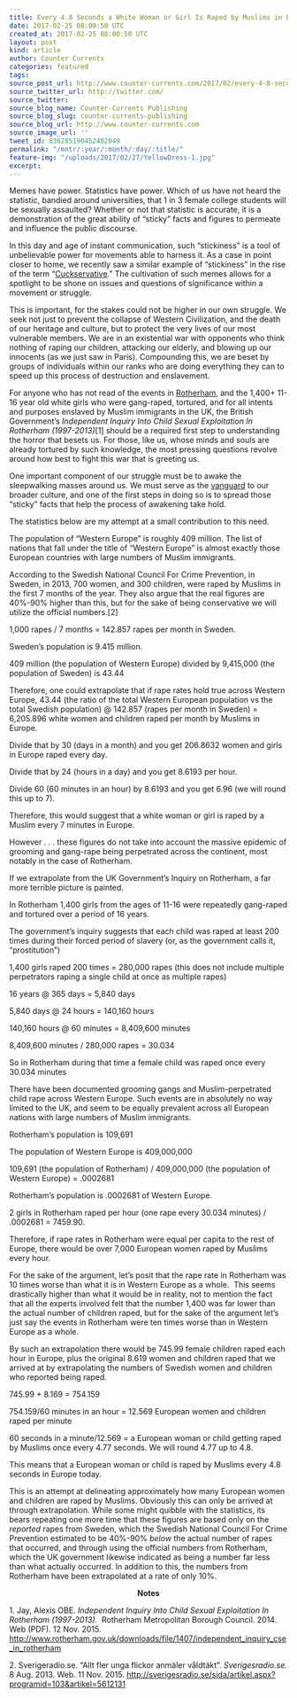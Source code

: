 ```yaml
---
title: Every 4.8 Seconds a White Woman or Girl Is Raped by Muslims in Europe
date: 2017-02-25 08:00:50 UTC
created_at: 2017-02-25 08:00:50 UTC
layout: post
kind: article
author: Counter Currents
categories: featured
tags:
source_post_url: http://www.counter-currents.com/2017/02/every-4-8-seconds-a-white-woman-or-girl-is-raped-by-muslims-in-europe/
source_twitter_url: http://twitter.com/
source_twitter:
source_blog_name: Counter-Currents Publishing
source_blog_slug: counter-currents-publishing
source_blog_url: http://www.counter-currents.com
source_image_url: ''
tweet_id: 836285190452482049
permalink: "/mntr/:year/:month/:day/:title/"
feature-img: "/uploads/2017/02/27/YellowDress-1.jpg"
excerpt:
---
```


<p>Memes have power. Statistics have power. Which of us have not heard the statistic, bandied around universities, that 1 in 3 female college students will be sexually assaulted? Whether or not that statistic is accurate, it is a demonstration of the great ability of “sticky” facts and figures to permeate and influence the public discourse.</p>

<p><span id="more-58985"></span>In this day and age of instant communication, such “stickiness” is a tool of unbelievable power for movements able to harness it. As a case in point closer to home, we recently saw a similar example of “stickiness” in the rise of the term “<a href="http://www.counter-currents.com/2015/07/the-conscience-of-a-cuckservative/" target="_blank">Cuckservative</a>.” The cultivation of such memes allows for a spotlight to be shone on issues and questions of significance within a movement or struggle.</p>

<p>This is important, for the stakes could not be higher in our own struggle. We seek not just to prevent the collapse of Western Civilization, and the death of our heritage and culture, but to protect the very lives of our most vulnerable members. We are in an existential war with opponents who think nothing of raping our children, attacking our elderly, and blowing up our innocents (as we just saw in Paris). Compounding this, we are beset by groups of individuals within our ranks who are doing everything they can to speed up this process of destruction and enslavement.</p>

<p>For anyone who has not read of the events in <a href="http://www.counter-currents.com/tag/rotherham/" target="_blank">Rotherham</a>, and the 1,400+ 11-16 year old white girls who were gang-raped, tortured, and for all intents and purposes enslaved by Muslim immigrants in the UK, the British Government’s <em>Independent Inquiry Into Child Sexual Exploitation In Rotherham (1997-2013)</em>[1] should be a required first step to understanding the horror that besets us. For those, like us, whose minds and souls are already tortured by such knowledge, the most pressing questions revolve around how best to fight this war that is greeting us.</p>

<p>One important component of our struggle must be to awake the sleepwalking masses around us. We must serve as the <a href="http://www.counter-currents.com/2015/11/vanguardism-hope-for-the-future/" target="_blank">vanguard</a> to our broader culture, and one of the first steps in doing so is to spread those “sticky” facts that help the process of awakening take hold.</p>

<p>The statistics below are my attempt at a small contribution to this need.</p>

<p>The population of “Western Europe” is roughly 409 million. The list of nations that fall under the title of “Western Europe” is almost exactly those European countries with large numbers of Muslim immigrants.</p>

<p>According to the Swedish National Council For Crime Prevention, in Sweden, in 2013, 700 women, and 300 children, were raped by Muslims in the first 7 months of the year. They also argue that the real figures are 40%-90% higher than this, but for the sake of being conservative we will utilize the official numbers.[2]</p>
<p>1,000 rapes / 7 months = 142.857 rapes per month in Sweden.</p>

<p>Sweden’s population is 9.415 million.</p>

<p>409 million (the population of Western Europe) divided by 9,415,000 (the population of Sweden) is 43.44</p>

<p>Therefore, one could extrapolate that if rape rates hold true across Western Europe, 43.44 (the ratio of the total Western European population vs the total Swedish population) @ 142.857 (rapes per month in Sweden) = 6,205.896 white women and children raped per month by Muslims in Europe.</p>

<p>Divide that by 30 (days in a month) and you get 206.8632 women and girls in Europe raped every day.</p>

<p>Divide that by 24 (hours in a day) and you get 8.6193 per hour.</p>

<p>Divide 60 (60 minutes in an hour) by 8.6193 and you get 6.96 (we will round this up to 7).</p>

<p>Therefore, this would suggest that a white woman or girl is raped by a Muslim every 7 minutes in Europe.</p>

<p>However . . . these figures do not take into account the massive epidemic of grooming and gang-rape being perpetrated across the continent, most notably in the case of Rotherham.</p>

<p>If we extrapolate from the UK Government’s Inquiry on Rotherham, a far more terrible picture is painted.</p>

<p>In Rotherham 1,400 girls from the ages of 11-16 were repeatedly gang-raped and tortured over a period of 16 years.</p>

<p>The government’s inquiry suggests that each child was raped at least 200 times during their forced period of slavery (or, as the government calls it, “prostitution”)</p>

<p>1,400 girls raped 200 times = 280,000 rapes (this does not include multiple perpetrators raping a single child at once as multiple rapes)</p>

<p>16 years @ 365 days = 5,840 days</p>

<p>5,840 days @ 24 hours = 140,160 hours</p>

<p>140,160 hours @ 60 minutes = 8,409,600 minutes</p>

<p>8,409,600 minutes / 280,000 rapes = 30.034</p>

<p>So in Rotherham during that time a female child was raped once every 30.034 minutes</p>

<p>There have been documented grooming gangs and Muslim-perpetrated child rape across Western Europe. Such events are in absolutely no way limited to the UK, and seem to be equally prevalent across all European nations with large numbers of Muslim immigrants.</p>

<p>Rotherham’s population is 109,691</p>

<p>The population of Western Europe is 409,000,000</p>

<p>109,691 (the population of Rotherham) / 409,000,000 (the population of Western Europe) = .0002681</p>

<p>Rotherham’s population is .0002681 of Western Europe.</p>

<p>2 girls in Rotherham raped per hour (one rape every 30.034 minutes) / .0002681 = 7459.90.</p>

<p>Therefore, if rape rates in Rotherham were equal per capita to the rest of Europe, there would be over 7,000 European women raped by Muslims every hour.</p>

<p>For the sake of the argument, let’s posit that the rape rate in Rotherham was 10 times worse than what it is in Western Europe as a whole.  This seems drastically higher than what it would be in reality, not to mention the fact that all the experts involved felt that the number 1,400 was far lower than the actual number of children raped, but for the sake of the argument let’s just say the events in Rotherham were ten times worse than in Western Europe as a whole.</p>

<p>By such an extrapolation there would be 745.99 female children raped each hour in Europe, plus the original 8.619 women and children raped that we arrived at by extrapolating the numbers of Swedish women and children who reported being raped.</p>

<p>745.99 + 8.169 = 754.159</p>

<p>754.159/60 minutes in an hour = 12.569 European women and children raped per minute</p>

<p>60 seconds in a minute/12.569 = a European woman or child getting raped by Muslims once every 4.77 seconds. We will round 4.77 up to 4.8.</p>

<p>This means that a European woman or child is raped by Muslims every 4.8 seconds in Europe today.</p>

<p>This is an attempt at delineating approximately how many European women and children are raped by Muslims. Obviously this can only be arrived at through extrapolation. While some might quibble with the statistics, its bears repeating one more time that these figures are based only on the <em>reported</em> rapes from Sweden, which the Swedish National Council For Crime Prevention estimated to be 40%-90% <em>below</em> the actual number of rapes that occurred, and through using the official numbers from Rotherham, which the UK government likewise indicated as being a number far less than what actually occurred. In addition to this, the numbers from Rotherham have been extrapolated at a rate of only 10%.</p>

<p style="text-align: center;"><strong>Notes</strong></p>

<p>1. Jay, Alexis OBE. <em>Independent Inquiry Into Child Sexual Exploitation In Rotherham (1997-2013). </em> Rotherham Metropolitan Borough Council. 2014. Web (PDF). 12 Nov. 2015. <a href="http://www.rotherham.gov.uk/downloads/file/1407/independent_inquiry_cse_in_rotherham" target="_blank">http://www.rotherham.gov.uk/downloads/file/1407/independent_inquiry_cse_in_rotherham</a></p>

<p>2. Sverigeradio.se. “Allt fler unga flickor anmäler våldtäkt”. <em>Sverigesradio.se.</em> 8 Aug. 2013. Web. 11 Nov. 2015. <a href="http://sverigesradio.se/sida/artikel.aspx?programid=103&amp;artikel=5612131" target="_blank">http://sverigesradio.se/sida/artikel.aspx?programid=103&amp;artikel=5612131</a></p>
